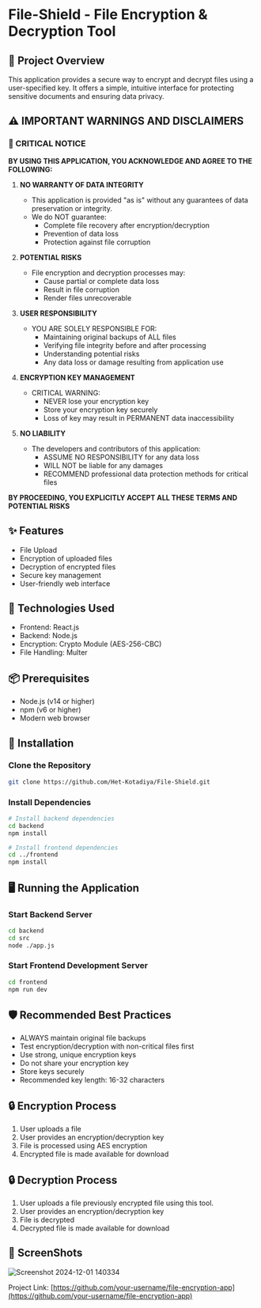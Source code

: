 # File-Shield - File Encryption & Decryption Tool

## 🔐 Project Overview

This application provides a secure way to encrypt and decrypt files using a user-specified key. It offers a simple, intuitive interface for protecting sensitive documents and ensuring data privacy.

## ⚠️ IMPORTANT WARNINGS AND DISCLAIMERS

### 🚨 CRITICAL NOTICE

**BY USING THIS APPLICATION, YOU ACKNOWLEDGE AND AGREE TO THE FOLLOWING:**

1. **NO WARRANTY OF DATA INTEGRITY**

   - This application is provided "as is" without any guarantees of data preservation or integrity.
   - We do NOT guarantee:
     - Complete file recovery after encryption/decryption
     - Prevention of data loss
     - Protection against file corruption

2. **POTENTIAL RISKS**

   - File encryption and decryption processes may:
     - Cause partial or complete data loss
     - Result in file corruption
     - Render files unrecoverable

3. **USER RESPONSIBILITY**

   - YOU ARE SOLELY RESPONSIBLE FOR:
     - Maintaining original backups of ALL files
     - Verifying file integrity before and after processing
     - Understanding potential risks
     - Any data loss or damage resulting from application use

4. **ENCRYPTION KEY MANAGEMENT**

   - CRITICAL WARNING:
     - NEVER lose your encryption key
     - Store your encryption key securely
     - Loss of key may result in PERMANENT data inaccessibility

5. **NO LIABILITY**
   - The developers and contributors of this application:
     - ASSUME NO RESPONSIBILITY for any data loss
     - WILL NOT be liable for any damages
     - RECOMMEND professional data protection methods for critical files

**BY PROCEEDING, YOU EXPLICITLY ACCEPT ALL THESE TERMS AND POTENTIAL RISKS**

## ✨ Features

- File Upload
- Encryption of uploaded files
- Decryption of encrypted files
- Secure key management
- User-friendly web interface

## 🚀 Technologies Used

- Frontend: React.js
- Backend: Node.js
- Encryption: Crypto Module (AES-256-CBC)
- File Handling: Multer

## 📦 Prerequisites

- Node.js (v14 or higher)
- npm (v6 or higher)
- Modern web browser

## 🔧 Installation

### Clone the Repository

```bash
git clone https://github.com/Het-Kotadiya/File-Shield.git
```

### Install Dependencies

```bash
# Install backend dependencies
cd backend
npm install

# Install frontend dependencies
cd ../frontend
npm install
```

## 🖥️ Running the Application

### Start Backend Server

```bash
cd backend
cd src
node ./app.js
```

### Start Frontend Development Server

```bash
cd frontend
npm run dev
```

## 🛡️ Recommended Best Practices

- ALWAYS maintain original file backups
- Test encryption/decryption with non-critical files first
- Use strong, unique encryption keys
- Do not share your encryption key
- Store keys securely
- Recommended key length: 16-32 characters

## 🔒 Encryption Process

1. User uploads a file
2. User provides an encryption/decryption key
3. File is processed using AES encryption
4. Encrypted file is made available for download

## 🔒 Decryption Process

1. User uploads a file previously encrypted file using this tool.
2. User provides an encryption/decryption key
3. File is decrypted
4. Decrypted file is made available for download

## 📸 ScreenShots
![Screenshot 2024-12-01 140334](https://github.com/user-attachments/assets/af630c28-4205-43a9-bd4d-e7a4ae4d6463)


Project Link: [https://github.com/your-username/file-encryption-app](https://github.com/your-username/file-encryption-app)
